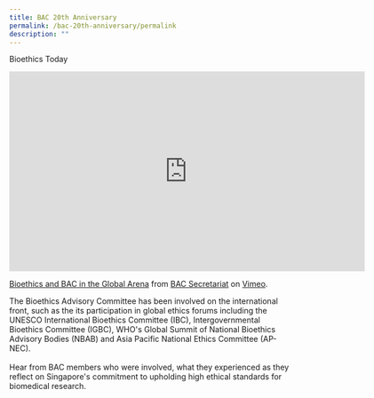 ```yaml
---
title: BAC 20th Anniversary
permalink: /bac-20th-anniversary/permalink
description: ""
---
```

Bioethics Today



<iframe src="https://player.vimeo.com/video/558376960?h=c79d3d46a0" width="640" height="360" frameborder="0" allow="autoplay; fullscreen; picture-in-picture" allowfullscreen></iframe>
<p><a href="https://vimeo.com/558376960">Bioethics and BAC in the Global Arena</a> from <a href="https://vimeo.com/user136842868">BAC Secretariat</a> on <a href="https://vimeo.com">Vimeo</a>.</p>
<p>The Bioethics Advisory Committee has been involved on the international front, such as the its participation in global ethics forums including the UNESCO International Bioethics Committee (IBC), Intergovernmental Bioethics Committee (IGBC), WHO&#039;s Global Summit of National Bioethics Advisory Bodies (NBAB) and Asia Pacific National Ethics Committee (AP-NEC).<br />
<br />
Hear from BAC members who were involved, what they experienced as they reflect on Singapore&#039;s commitment to upholding high ethical standards for biomedical research.</p>